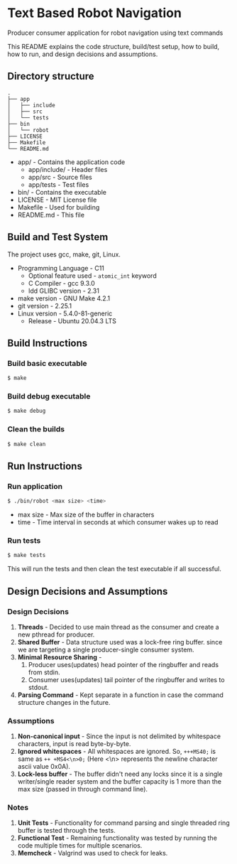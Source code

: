 # Text Based Robot Navigation
Producer consumer application for robot navigation using text commands

This README explains the code structure, build/test setup, how to build, how to run, and design decisions and assumptions.

## Directory structure

```
.
├── app
│   ├── include
│   ├── src
│   └── tests
├── bin
│   └── robot
├── LICENSE
├── Makefile
└── README.md
```

- app/ - Contains the application code
  - app/include/ - Header files
  - app/src - Source files
  - app/tests - Test files
- bin/ - Contains the executable
- LICENSE - MIT License file
- Makefile - Used for building
- README.md - This file

## Build and Test System

The project uses gcc, make, git, Linux.

- Programming Language - C11
  - Optional feature used  - `atomic_int` keyword
  - C Compiler - gcc 9.3.0
  - ldd GLIBC version - 2.31
- make version - GNU Make 4.2.1
- git version - 2.25.1
- Linux version - 5.4.0-81-generic
  - Release - Ubuntu 20.04.3 LTS

## Build Instructions

### Build basic executable
```bash
$ make 
```
### Build debug executable
```bash
$ make debug
```
### Clean the builds
```bash
$ make clean
```

## Run Instructions

### Run application

```bash
$ ./bin/robot <max size> <time>
```
- max size - Max size of the buffer in characters
- time - Time interval in seconds at which consumer wakes up to read

### Run tests

```bash
$ make tests
```

This will run the tests and then clean the test executable if all successful.

## Design Decisions and Assumptions


### Design Decisions

1. **Threads** - Decided to use main thread as the consumer and create a new pthread for producer.
2. **Shared Buffer** - Data structure used was a lock-free ring buffer. since we are targeting a single producer-single consumer system. 
3. **Minimal Resource Sharing** -
   1. Producer uses(updates) head pointer of the ringbuffer and reads from stdin.
   2. Consumer uses(updates) tail pointer of the ringbuffer and writes to stdout.
4. **Parsing Command** - Kept separate in a function in case the command structure changes in the future.

### Assumptions

1. **Non-canonical input** - Since the input is not delimited by whitespace characters, input is read byte-by-byte. 
2. **Ignored whitespaces** - All whitespaces are ignored. So, `+++MS40;` is same as `++ +MS4<\n>0;` (Here <\n> represents the newline character ascii value 0x0A).
3. **Lock-less buffer** - The buffer didn't need any locks since it is a single writer/single reader system and the buffer capacity is 1 more than the max size (passed in through command line).

### Notes

1. **Unit Tests** - Functionality for command parsing and single threaded ring buffer is tested through the tests.
2. **Functional Test** - Remaining functionality was tested by running the code multiple times for multiple scenarios.
3. **Memcheck** - Valgrind was used to check for leaks.


